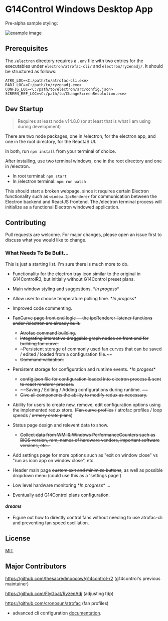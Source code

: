 <!-- @format -->

# G14Control Windows Desktop App

Pre-alpha sample styling:

![example image](https://i.ibb.co/WVDhjLb/g14control-electron-sample.png)

## Prerequisites

The `/electron` directory requires a `.env` file with two entries for the executables under `electron/atrofac-cli/` and `electron/ryzenadj/`. It should be structured as follows:

```
ATRO_LOC=<C:/path/to/atrofac-cli.exe>
RADJ_LOC=<C:/path/to/ryzenadj.exe>
CONFIG_LOC=<C:/path/to/electron/src/config.json>
SCREEN_REF_LOC=<C:/path/to/ChangeScreenResolution.exe>
```

## Dev Startup

> Requires at least node v14.8.0 (or at least that is what I am using during development)

There are two node packages, one in /electron, for the electron app, and one in the root directory, for the ReactJS UI.

In both, run `npm install` from your terminal of choice.

After installing, use two terminal windows, one in the root directory and one in /electron.

- In root terminal: `npm start`
- In /electron terminal: `npm run watch`

This should start a broken webpage, since it requires certain Electron functionality such as `window.IpcRenderer` for communication between the Electron backend and ReactJS frontend. The /electron terminal process will initialize as a functional Electron windowed application.

## Contributing

Pull requests are welcome. For major changes, please open an issue first to discuss what you would like to change.

### What Needs To Be Built...

This is just a starting list. I'm sure there is much more to do.

- Functionality for the electron tray icon similar to the original in G14ControlR3, but initially without G14Control preset plans.
- Main window styling and suggestions. \*_In progess_\*
- Allow user to choose temperature polling time. \*_In progess_\*
- Improved code commenting.
- ~~FanCurve page front end logic -- the ipcRenderer listener functions under /electron are already built.~~
  - ~~Atrofac command building.~~
  - ~~Integrating interactive draggable graph nodes on front end for building fan curve.~~
  - ~Persistent storage of commonly used fan curves that can be saved / edited / loaded from a configuration file.~~
  - ~~Command validation.~~
- Persistent storage for configuration and runtime events. \*_In progess_\*
  - ~~config.json file for configuration loaded into electron process & sent to react renderer process.~~
  - ~~Saving / Editing / Adding configurations during runtime. ~~
  - ~~Give all components the ability to modify redux as necessary.~~
- Ability for users to create new, remove, edit configuration options using the implemented redux store. (~~Fan curve profiles~~ / atrofac profiles / loop speeds / ~~armory crate plans~~)
- Status page design and relevent data to show.
  - ~~Collect data from WMI & Windows PerformanceCounters such as BIOS version, ram, names of hardware vendors, important software versions, etc...~~
- Add settings page for more options such as "exit on window close" vs "run as icon app on window close", etc.
- Header main page ~~custom exit and minimize buttons~~, as well as possible dropdown menu (could use this as a 'settings page')
- Low level hardware monitoring \*_In progress_\*
  ...

- Eventually add G14Control plans configuration.

#### _dreams_

- Figure out how to directly control fans without needing to use atrofac-cli and preventing fan speed oscillation.

## License

[MIT](https://github.com/aredden/electron-G14Control/blob/main/LICENSE)

## Major Contributors

https://github.com/thesacredmoocow/g14control-r2 (g14control's previous maintainer)

https://github.com/FlyGoat/RyzenAdj (adjusting tdp)

https://github.com/cronosun/atrofac (fan profiles)

- advanced cli configuration [documentation](https://github.com/cronosun/atrofac/blob/master/ADVANCED.md).
